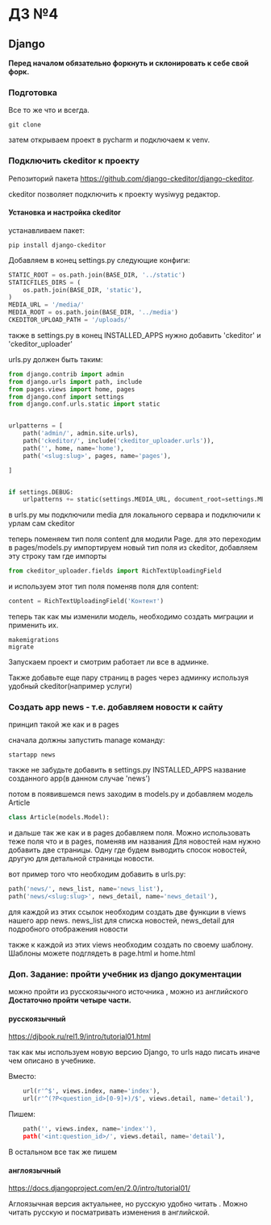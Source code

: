 # ДЗ №4

## Django

**Перед началом обязательно форкнуть и склонировать к себе свой форк.** 

### Подготовка

Все то же что и всегда.

    git clone

затем открываем проект в pycharm и подключаем к venv.

### Подключить ckeditor к проекту

Репозиторий пакета https://github.com/django-ckeditor/django-ckeditor.

ckeditor позволяет подключить к проекту wysiwyg редактор.

#### Установка и настройка ckeditor

устанавливаем пакет:

    pip install django-ckeditor


Добавляем в конец settings.py следующие конфиги:

```python
STATIC_ROOT = os.path.join(BASE_DIR, '../static')
STATICFILES_DIRS = (
    os.path.join(BASE_DIR, 'static'),
)
MEDIA_URL = '/media/'
MEDIA_ROOT = os.path.join(BASE_DIR, '../media')
CKEDITOR_UPLOAD_PATH = '/uploads/'
```

также в settings.py в конец INSTALLED_APPS нужно добавить 'ckeditor' и 'ckeditor_uploader'


urls.py должен быть таким:

```python
from django.contrib import admin
from django.urls import path, include
from pages.views import home, pages
from django.conf import settings
from django.conf.urls.static import static


urlpatterns = [
    path('admin/', admin.site.urls),
    path('ckeditor/', include('ckeditor_uploader.urls')),
    path('', home, name='home'),
    path('<slug:slug>', pages, name='pages'),

]


if settings.DEBUG:
    urlpatterns += static(settings.MEDIA_URL, document_root=settings.MEDIA_ROOT)

```
в urls.py мы подключили media для локального сервара и подключили к урлам сам ckeditor


теперь поменяем тип поля content для модили Page.
для это переходим в pages/models.py
импортируем новый тип поля из ckeditor, добавляем эту строку там где импорты

```python
from ckeditor_uploader.fields import RichTextUploadingField
```

и используем этот тип поля поменяв поля для content:

```python
content = RichTextUploadingField('Контент')
```

теперь так как мы изменили модель, необходимо создать миграции и применить их.

    makemigrations
    migrate

Запускаем проект и смотрим работает ли все в админке.

Также добавьте еще пару страниц в pages через админку используя удобный ckeditor(например услуги)

### Создать app news - т.е. добавляем новости к сайту

принцип такой же как и в pages

сначала должны запустить manage команду:

    startapp news

также не забудьте добавить в settings.py INSTALLED_APPS название созданного app(в данном 
случае 'news')

потом в появившемся news заходим в models.py и добавляем модель Article

```python
class Article(models.Model):
```
и дальше так же как и в pages добавляем поля. Можно использовать теже поля что и в pages,
поменяв им названия
Для новостей нам нужно добавить две страницы. Одну где будем выводить спосок новостей, другую
для детальной страницы новости.

вот пример того что необходим добавить в urls.py:

```python
path('news/', news_list, name='news_list'),
path('news/<slug:slug>', news_detail, name='news_detail'),  
```

для каждой из этих ссылок необходим создать две функции в views нашего app news.
news_list для списка новостей, news_detail для подробного отображения новости

также к каждой из этих views необходим создать по своему шаблону. Шаблоны можете подглядеть
в page.html и home.html


### Доп. Задание: пройти учебник из django документации

можно пройти из русскоязычного источника , можно из английского
**Достаточно пройти четыре части.**

#### русскоязычный
https://djbook.ru/rel1.9/intro/tutorial01.html

так как мы используем новую версию Django, то urls надо писать иначе чем описано в учебнике.

Вместо:
```python
    url(r'^$', views.index, name='index'),
    url(r'^(?P<question_id>[0-9]+)/$', views.detail, name='detail'),
```
Пишем:
```python
    path('', views.index, name='index''),
    path('<int:question_id>/', views.detail, name='detail'),
```

В остальном все так же пишем

#### англоязычный

https://docs.djangoproject.com/en/2.0/intro/tutorial01/


Аглоязычная версия актуальнее, но русскую удобно читать . Можно читать русскую и посматривать
изменения в английской.